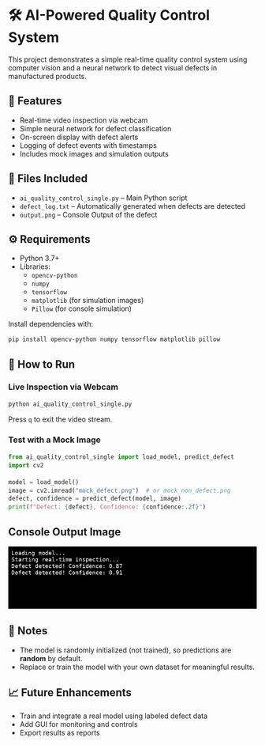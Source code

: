 
# 🛠️ AI-Powered Quality Control System

This project demonstrates a simple real-time quality control system using computer vision and a neural network to detect visual defects in manufactured products.

## 📸 Features

- Real-time video inspection via webcam
- Simple neural network for defect classification
- On-screen display with defect alerts
- Logging of defect events with timestamps
- Includes mock images and simulation outputs

## 📁 Files Included

- `ai_quality_control_single.py` – Main Python script
- `defect_log.txt` – Automatically generated when defects are detected
- `output.png` – Console Output of the defect 

## ⚙️ Requirements

- Python 3.7+
- Libraries:
  - `opencv-python`
  - `numpy`
  - `tensorflow`
  - `matplotlib` (for simulation images)
  - `Pillow` (for console simulation)

Install dependencies with:

```bash
pip install opencv-python numpy tensorflow matplotlib pillow
````

## 🚀 How to Run

### Live Inspection via Webcam

```bash
python ai_quality_control_single.py
```

Press `q` to exit the video stream.

### Test with a Mock Image

```python
from ai_quality_control_single import load_model, predict_defect
import cv2

model = load_model()
image = cv2.imread("mock_defect.png")  # or mock_non_defect.png
defect, confidence = predict_defect(model, image)
print(f"Defect: {defect}, Confidence: {confidence:.2f}")
```


## Console Output Image
![console output](Output.png)


## 📌 Notes

* The model is randomly initialized (not trained), so predictions are **random** by default.
* Replace or train the model with your own dataset for meaningful results.

## 📈 Future Enhancements

* Train and integrate a real model using labeled defect data
* Add GUI for monitoring and controls
* Export results as reports


